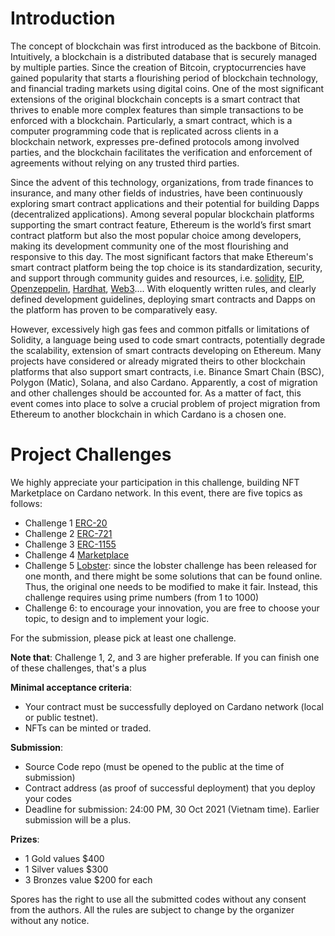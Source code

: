# Introduction

The concept of blockchain was first introduced as the backbone of Bitcoin. Intuitively, a blockchain is a distributed database that is securely managed by multiple parties. Since the creation of Bitcoin, cryptocurrencies have gained popularity that starts a flourishing period of blockchain technology, and financial trading markets using digital coins. One of the most significant extensions of the original blockchain concepts is a smart contract that thrives to enable more complex features than simple transactions to be enforced with a blockchain. Particularly, a smart contract, which is a computer programming code that is replicated across clients in a blockchain network, expresses pre-defined protocols among involved parties, and the blockchain facilitates the verification and enforcement of agreements without relying on any trusted third parties.

Since the advent of this technology, organizations, from trade finances to insurance, and many other fields of industries, have been continuously exploring smart contract applications and their potential for building Dapps (decentralized applications). Among several popular blockchain platforms supporting the smart contract feature, Ethereum is the world’s first smart contract platform but also the most popular choice among developers, making its development community one of the most flourishing and responsive to this day. The most significant factors that make Ethereum's smart contract platform being the top choice is its standardization, security, and support through community guides and resources, i.e. [solidity](https://docs.soliditylang.org/en/v0.8.9/), [EIP](https://github.com/ethereum/EIPs), [Openzeppelin](https://openzeppelin.com), [Hardhat](https://hardhat.org), [Web3](https://web3js.readthedocs.io/en/v1.5.2/).... With eloquently written rules, and clearly defined development guidelines, deploying smart contracts and Dapps on the platform has proven to be comparatively easy.

However, excessively high gas fees and common pitfalls or limitations of Solidity, a language being used to code smart contracts, potentially degrade the scalability, extension of smart contracts developing on Ethereum. Many projects have considered or already migrated theirs to other blockchain platforms that also support smart contracts, i.e. Binance Smart Chain (BSC), Polygon (Matic), Solana, and also Cardano. Apparently, a cost of migration and other challenges should be accounted for. As a matter of fact, this event comes into place to solve a crucial problem of project migration from Ethereum to another blockchain in which Cardano is a chosen one.

# Project Challenges

We highly appreciate your participation in this challenge, building NFT Marketplace on Cardano network. In this event, there are five topics as follows:

- Challenge 1 [ERC-20](./Challenge1.md)
- Challenge 2 [ERC-721](./Challenge2.md)
- Challenge 3 [ERC-1155](./Challenge3.md)
- Challenge 4 [Marketplace](./Challenge4.md)
- Challenge 5 [Lobster](https://github.com/input-output-hk/lobster-challenge): since the lobster challenge has been released for one month, and there might be some solutions that can be found online. Thus, the original one needs to be modified to make it fair. Instead, this challenge requires using prime numbers (from 1 to 1000)
- Challenge 6: to encourage your innovation, you are free to choose your topic, to design and to implement your logic.

For the submission, please pick at least one challenge.

**Note that**: Challenge 1, 2, and 3 are higher preferable. If you can finish one of these challenges, that's a plus

**Minimal acceptance criteria**:

- Your contract must be successfully deployed on Cardano network (local or public testnet).
- NFTs can be minted or traded.

**Submission**:

- Source Code repo (must be opened to the public at the time of submission)
- Contract address (as proof of successful deployment) that you deploy your codes
- Deadline for submission: 24:00 PM, 30 Oct 2021 (Vietnam time). Earlier submission will be a plus.

**Prizes**:

- 1 Gold values $400
- 1 Silver values $300
- 3 Bronzes value $200 for each

Spores has the right to use all the submitted codes without any consent from the authors. All the rules are subject to change by the organizer without any notice.